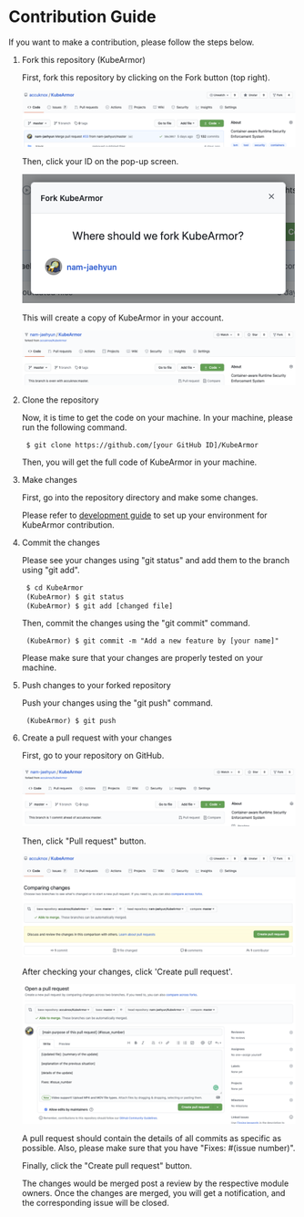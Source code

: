 # Contribution Guide

If you want to make a contribution, please follow the steps below.

1. Fork this repository \(KubeArmor\)

   First, fork this repository by clicking on the Fork button \(top right\).

   ![fork button](../resources/images/fork_button.png)

   Then, click your ID on the pop-up screen.

   ![fork screen](../resources/images/fork_screen.png)

   This will create a copy of KubeArmor in your account.

   ![fork repo](../resources/images/forked_repo.png)

2. Clone the repository

   Now, it is time to get the code on your machine. In your machine, please run the following command.

   ```text
    $ git clone https://github.com/[your GitHub ID]/KubeArmor
   ```

   Then, you will get the full code of KubeArmor in your machine.

3. Make changes

   First, go into the repository directory and make some changes.

   Please refer to [development guide](development_guide.md) to set up your environment for KubeArmor contribution.

4. Commit the changes

   Please see your changes using "git status" and add them to the branch using "git add".

   ```text
    $ cd KubeArmor
    (KubeArmor) $ git status
    (KubeArmor) $ git add [changed file]
   ```

   Then, commit the changes using the "git commit" command.

   ```text
    (KubeArmor) $ git commit -m "Add a new feature by [your name]"
   ```

   Please make sure that your changes are properly tested on your machine.

5. Push changes to your forked repository

   Push your changes using the "git push" command.

   ```text
    (KubeArmor) $ git push
   ```

6. Create a pull request with your changes

   First, go to your repository on GitHub.

   ![commit ahead](../resources/images/commit_ahead.png)

   Then, click "Pull request" button.

   ![after pull request](../resources/images/after_pull_request.png)

   After checking your changes, click 'Create pull request'.

   ![open pull request](../resources/images/open_pull_request.png)

   A pull request should contain the details of all commits as specific as possible. Also, please make sure that you have "Fixes: \#\(issue number\)".

   Finally, click the "Create pull request" button.

   The changes would be merged post a review by the respective module owners. Once the changes are merged, you will get a notification, and the corresponding issue will be closed.
